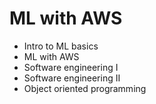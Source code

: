 # ML with AWS

- Intro to ML basics
- ML with AWS 
- Software engineering I
- Software engineering II
- Object oriented programming


